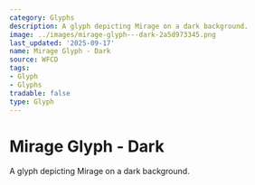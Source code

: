 ```yaml
---
category: Glyphs
description: A glyph depicting Mirage on a dark background.
image: ../images/mirage-glyph---dark-2a5d973345.png
last_updated: '2025-09-17'
name: Mirage Glyph - Dark
source: WFCD
tags:
- Glyph
- Glyphs
tradable: false
type: Glyph
---
```


# Mirage Glyph - Dark

A glyph depicting Mirage on a dark background.

